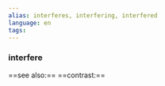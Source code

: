 ```yaml
---
alias: interferes, interfering, interfered
language: en
tags: 
---
```

### interfere
==see also:== 
==contrast:== 